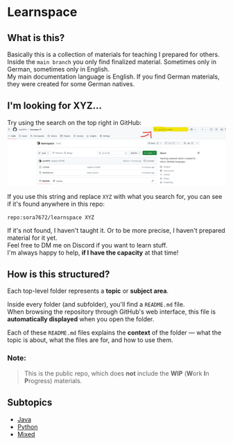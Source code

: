 # Learnspace

## What is this?
Basically this is a collection of materials for teaching I prepared for others.  
Inside the `main branch` you only find finalized material. Sometimes only in German, sometimes only in English.  
My main documentation language is English. If you find German materials, they were created for some German natives.

## I'm looking for XYZ...
Try using the search on the top right in GitHub:  
![search.png](search.png)

If you use this string and replace `XYZ` with what you search for, you can see if it's found anywhere in this repo:

```
repo:sora7672/learnspace XYZ
```

If it's not found, I haven't taught it. Or to be more precise, I haven't prepared material for it yet.  
Feel free to DM me on Discord if you want to learn stuff.  
I'm always happy to help, **if I have the capacity** at that time!


## How is this structured?
Each top-level folder represents a **topic** or **subject area**.

Inside every folder (and subfolder), you'll find a `README.md` file.  
When browsing the repository through GitHub's web interface, this file is **automatically displayed** when you open the folder.

Each of these `README.md` files explains the **context** of the folder — what the topic is about, what the files are for, and how to use them.

### Note:
>This is the public repo, which does **not** include the **WIP** (**W**ork **I**n **P**rogress) materials.

## Subtopics
- [Java](java/README.md)
- [Python](python/README.md)
- [Mixed](mixed/README.md)
